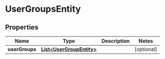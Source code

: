 # UserGroupsEntity

## Properties
Name | Type | Description | Notes
------------ | ------------- | ------------- | -------------
**userGroups** | [**List&lt;UserGroupEntity&gt;**](UserGroupEntity.md) |  |  [optional]
